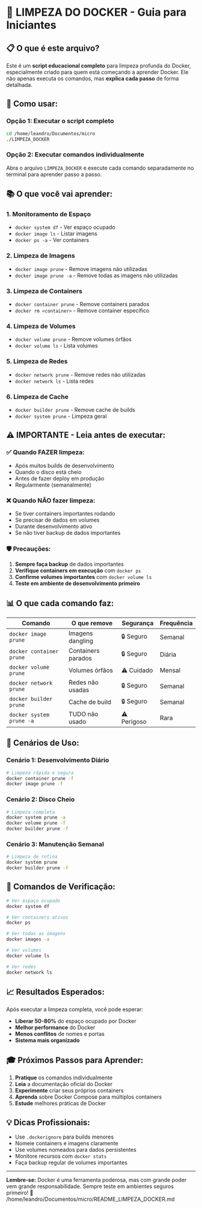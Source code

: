 # 🐳 LIMPEZA DO DOCKER - Guia para Iniciantes

## 📋 O que é este arquivo?

Este é um **script educacional completo** para limpeza profunda do Docker, especialmente criado para quem está começando a aprender Docker. Ele não apenas executa os comandos, mas **explica cada passo** de forma detalhada.

## 🚀 Como usar:

### Opção 1: Executar o script completo
```bash
cd /home/leandro/Documentos/micro
./LIMPEZA_DOCKER
```

### Opção 2: Executar comandos individualmente
Abra o arquivo `LIMPEZA_DOCKER` e execute cada comando separadamente no terminal para aprender passo a passo.

## 📚 O que você vai aprender:

### 1. **Monitoramento de Espaço**
- `docker system df` - Ver espaço ocupado
- `docker image ls` - Listar imagens
- `docker ps -a` - Ver containers

### 2. **Limpeza de Imagens**
- `docker image prune` - Remove imagens não utilizadas
- `docker image prune -a` - Remove todas as imagens não utilizadas

### 3. **Limpeza de Containers**
- `docker container prune` - Remove containers parados
- `docker rm <container>` - Remove container específico

### 4. **Limpeza de Volumes**
- `docker volume prune` - Remove volumes órfãos
- `docker volume ls` - Lista volumes

### 5. **Limpeza de Redes**
- `docker network prune` - Remove redes não utilizadas
- `docker network ls` - Lista redes

### 6. **Limpeza de Cache**
- `docker builder prune` - Remove cache de builds
- `docker system prune` - Limpeza geral

## ⚠️ **IMPORTANTE - Leia antes de executar:**

### ✅ **Quando FAZER limpeza:**
- Após muitos builds de desenvolvimento
- Quando o disco está cheio
- Antes de fazer deploy em produção
- Regularmente (semanalmente)

### ❌ **Quando NÃO fazer limpeza:**
- Se tiver containers importantes rodando
- Se precisar de dados em volumes
- Durante desenvolvimento ativo
- Se não tiver backup de dados importantes

### 🛡️ **Precauções:**
1. **Sempre faça backup** de dados importantes
2. **Verifique containers em execução** com `docker ps`
3. **Confirme volumes importantes** com `docker volume ls`
4. **Teste em ambiente de desenvolvimento primeiro**

## 📊 **O que cada comando faz:**

| Comando | O que remove | Segurança | Frequência |
|---------|-------------|-----------|------------|
| `docker image prune` | Imagens dangling | 🔒 Seguro | Semanal |
| `docker container prune` | Containers parados | 🔒 Seguro | Diária |
| `docker volume prune` | Volumes órfãos | ⚠️ Cuidado | Mensal |
| `docker network prune` | Redes não usadas | 🔒 Seguro | Semanal |
| `docker builder prune` | Cache de build | 🔒 Seguro | Semanal |
| `docker system prune -a` | TUDO não usado | ⚠️ Perigoso | Rara |

## 🎯 **Cenários de Uso:**

### **Cenário 1: Desenvolvimento Diário**
```bash
# Limpeza rápida e segura
docker container prune -f
docker image prune -f
```

### **Cenário 2: Disco Cheio**
```bash
# Limpeza completa
docker system prune -a
docker volume prune -f
docker builder prune -f
```

### **Cenário 3: Manutenção Semanal**
```bash
# Limpeza de rotina
docker system prune
docker builder prune -f
```

## 🔧 **Comandos de Verificação:**

```bash
# Ver espaço ocupado
docker system df

# Ver containers ativos
docker ps

# Ver todas as imagens
docker images -a

# Ver volumes
docker volume ls

# Ver redes
docker network ls
```

## 📈 **Resultados Esperados:**

Após executar a limpeza completa, você pode esperar:
- **Liberar 50-80%** do espaço ocupado por Docker
- **Melhor performance** do Docker
- **Menos conflitos** de nomes e portas
- **Sistema mais organizado**

## 🎓 **Próximos Passos para Aprender:**

1. **Pratique** os comandos individualmente
2. **Leia** a documentação oficial do Docker
3. **Experimente** criar seus próprios containers
4. **Aprenda** sobre Docker Compose para múltiplos containers
5. **Estude** melhores práticas de Docker

## 💡 **Dicas Profissionais:**

- Use `.dockerignore` para builds menores
- Nomeie containers e imagens claramente
- Use volumes nomeados para dados persistentes
- Monitore recursos com `docker stats`
- Faça backup regular de volumes importantes

---

**Lembre-se:** Docker é uma ferramenta poderosa, mas com grande poder vem grande responsabilidade. Sempre teste em ambientes seguros primeiro! 🐳</content>
<parameter name="filePath">/home/leandro/Documentos/micro/README_LIMPEZA_DOCKER.md
